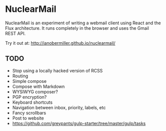 # NuclearMail
NuclearMail is an experiment of writing a webmail client using React and the Flux architecture. It runs completely in the browser and uses the Gmail REST API.

Try it out at: http://ianobermiller.github.io/nuclearmail/

## TODO

- Stop using a locally hacked version of RCSS
- Routing
- Simple compose
- Compose with Markdown
- WYSIWYG composer?
- PGP encryption?
- Keyboard shortcuts
- Navigation between inbox, priority, labels, etc
- Fancy scrollbars
- Post to website
- https://github.com/greypants/gulp-starter/tree/master/gulp/tasks
